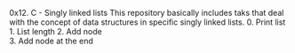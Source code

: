 0x12. C - Singly linked lists
	This repository basically includes taks that deal with the concept of data structures in specific singly linked lists.
	0. Print list 
	1. List length 
	2. Add node  
	3. Add node at the end 

